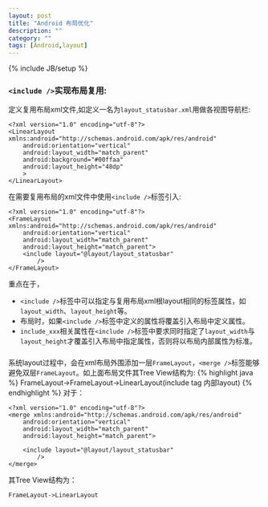 ```yaml
---
layout: post
title: "Android 布局优化"
description: ""
category: ""
tags: [Android,layout]
---
```

{% include JB/setup %}

### `<include />`实现布局复用:
定义复用布局xml文件,如定义一名为`layout_statusbar.xml`用做各视图导航栏:


    <?xml version="1.0" encoding="utf-8"?>
    <LinearLayout xmlns:android="http://schemas.android.com/apk/res/android"
        android:orientation="vertical"
        android:layout_width="match_parent"
        android:background="#00ffaa"
        android:layout_height="48dp"
        >
    </LinearLayout>


在需要复用布局的xml文件中使用`<include />`标签引入:


    <?xml version="1.0" encoding="utf-8"?>
    <FrameLayout xmlns:android="http://schemas.android.com/apk/res/android"
        android:orientation="vertical"
        android:layout_width="match_parent"
        android:layout_height="match_parent">
        <include layout="@layout/layout_statusbar"
            />
    </FrameLayout>



重点在于，

- `<include />`标签中可以指定与复用布局xml根layout相同的标签属性，如`layout_width`、`layout_height`等。
- 布局时，如果`<include />`标签中定义的属性将覆盖引入布局中定义属性。
- `include_xxx`相关属性在`<include />`标签中要求同时指定了`layout_width`与`layout_height`才覆盖引入布局中指定属性，否则将以布局内部属性为标准。

### <merge />
系统layout过程中，会在xml布局外围添加一层`FrameLayout`，`<merge />`标签能够避免双层`FrameLayout`。如上面布局文件其Tree View结构为:
{% highlight java %}
    FrameLayout->FrameLayout->LinearLayout(include tag 内部layout)
{% endhighlight %}
对于：


    <?xml version="1.0" encoding="utf-8"?>
    <merge xmlns:android="http://schemas.android.com/apk/res/android"
        android:orientation="vertical"
        android:layout_width="match_parent"
        android:layout_height="match_parent">

        <include layout="@layout/layout_statusbar"
            />
    </merge>


其Tree View结构为：

    FrameLayout->LinearLayout
